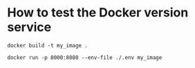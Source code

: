 # How to test the Docker version service 

`docker build -t my_image .`

`docker run -p 8000:8080 --env-file ./.env my_image`